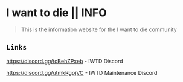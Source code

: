 # I want to die || INFO
>This is the information website for the I want to die community

## `Links`
https://discord.gg/tcBehZPxeb - IWTD Discord

https://discord.gg/utmkRgpjVC - IWTD Maintenance Discord
